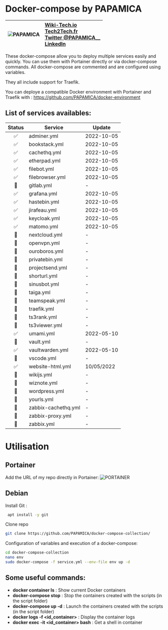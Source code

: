
# Docker-compose by PAPAMICA
|  ![PAPAMICA](https://zupimages.net/up/20/04/7vtd.png) |  [Wiki-Tech.io](https://Wiki-Tech.io/)<br/> [Tech2Tech.fr](https://www.tech2tech.fr/) <br/> [Twitter @PAPAMICA__](https://twitter.com/PAPAMICA__) <br/> [LinkedIn](https://www.linkedin.com/in/mickael-asseline/)<br/> |
|:--------:| :-------------|


These docker-compose allow you to deploy multiple services easily and quickly. You can use them with Portainer directly or via docker-compose commands.
All docker-compose are commented and are configured using variables.

They all include support for Traefik.

You can deploye a compatible Docker environment with Portainer and Traefik with :
https://github.com/PAPAMICA/docker-environment



## List of services availables:
| Status | Service | Update |
|:--:|--|--|
| ✅ | adminer.yml | 2022-10-05 |
| ✅ | bookstack.yml | 2022-10-05 |
| ✅ | cachethq.yml | 2022-10-05 |
| ✅ | etherpad.yml | 2022-10-05 |
| ✅ | filebot.yml | 2022-10-05 |
| ✅ | filebrowser.yml | 2022-10-05 |
| 🚸 | gitlab.yml | - |
| ✅ | grafana.yml | 2022-10-05 |
| ✅ | hastebin.yml | 2022-10-05 |
| ✅ | jirafeau.yml | 2022-10-05 |
| ✅ | keycloak.yml | 2022-10-05 |
| ✅ | matomo.yml | 2022-10-05 |
| 🚸 | nextcloud.yml | - |
| 🚸 | openvpn.yml | - |
| 🚸 | ouroboros.yml | - |
| 🚸 | privatebin.yml | - |
| 🚸 | projectsend.yml | - |
| 🚸 | shorturl.yml | - |
| 🚸 | sinusbot.yml | - |
| 🚸 | taiga.yml | - |
| 🚸 | teamspeak.yml | - |
| 🚸 | traefik.yml | - |
| 🚸 | ts3rank.yml | - |
| 🚸 | ts3viewer.yml | - |
| ✅ | umami.yml | 2022-05-10 |
| 🚸 | vault.yml | - |
| ✅ | vaultwarden.yml | 2022-05-10 |
| 🚸 | vscode.yml | - |
| ✅ | website-html.yml | 10/05/2022 |
| 🚸 | wikijs.yml | - |
| 🚸 | wiznote.yml | - |
| 🚸 | wordpress.yml | - |
| 🚸 | yourls.yml | - |
| 🚸 | zabbix-cachethq.yml | - |
| 🚸 | zabbix-proxy.yml | - |
| 🚸 | zabbix.yml | - |


# Utilisation
## Portainer
Add the URL of my repo directly in Portainer:
![PORTAINER](https://i.imgur.com/M49ssCN.png)

## Debian
Install Git :
```bash
 apt install -y git
```

Clone repo
```bash
git clone https://github.com/PAPAMICA/docker-compose-collection/
```


Configuration of variables and execution of a docker-compose:
```bash
cd docker-compose-collection
nano env
sudo docker-compose -f service.yml --env-file env up -d
```
## Some useful commands:

-   **docker container ls** : Show current Docker containers
-   **docker-compose stop** : Stop the containers created with the scripts (in the script folder)
- **docker-compose up -d** : Launch the containers created with the scripts (in the script folder)
-   **docker logs -f <id_container>** : Display the container logs
-   **docker exec -it <id_container> bash** : Get a shell in container
